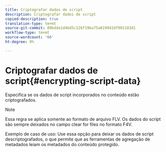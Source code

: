 ```yaml
---
title: Criptografar dados de script
description: Criptografar dados de script
copied-description: true
translation-type: tm+mt
source-git-commit: 89bdda1d4bd5c126f19ba75a819942df901183d1
workflow-type: tm+mt
source-wordcount: '66'
ht-degree: 0%

---
```



# Criptografar dados de script{#encrypting-script-data}

Especifica se os dados de script incorporados no conteúdo estão criptografados.

>[!NOTE]
>
>Essa regra se aplica somente ao formato de arquivo FLV. Os dados do script são sempre deixados no campo clear for files no formato F4V.

Exemplo de caso de uso: Use essa opção para deixar os dados de script descriptografados, o que permite que as ferramentas de agregação de metadados leiam os metadados do conteúdo protegido.
